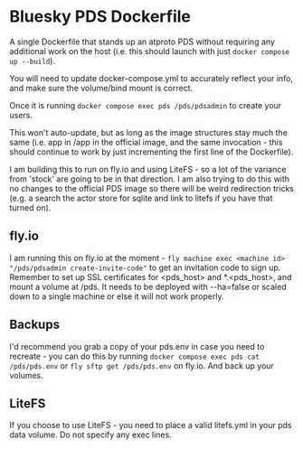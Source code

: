 # Bluesky PDS Dockerfile

A single Dockerfile that stands up an atproto PDS without requiring any additional work on the host (i.e. this should launch with just `docker compose up --build`).

You will need to update docker-compose.yml to accurately reflect your info, and make sure the volume/bind mount is correct.

Once it is running `docker compose exec pds /pds/pdsadmin` to create your users.

This won't auto-update, but as long as the image structures stay much the same (i.e. app in /app in the official image, and the same invocation - this should continue to work by just incrementing the first line of the Dockerfile).

I am building this to run on fly.io and using LiteFS - so a lot of the variance from 'stock' are going to be in that direction. I am also trying to do this with no changes to the official PDS image so there will be weird redirection tricks (e.g. a search the actor store for sqlite and link to litefs if you have that turned on).

## fly.io

I am running this on fly.io at the moment - `fly machine exec <machine id> "/pds/pdsadmin create-invite-code"` to get an invitation code to sign up. Remember to set up SSL certificates for <pds_host> and *.<pds_host>, and mount a volume at /pds. It needs to be deployed with --ha=false or scaled down to a single machine or else it will not work properly.

## Backups

I'd recommend you grab a copy of your pds.env in case you need to recreate - you can do this by running `docker compose exec pds cat /pds/pds.env` or `fly sftp get /pds/pds.env` on fly.io. And back up your volumes.

## LiteFS

If you choose to use LiteFS - you need to place a valid litefs.yml in your pds data volume. Do not specify any exec lines.